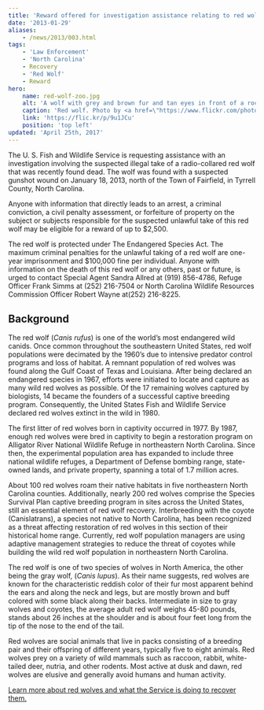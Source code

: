 ```yaml
---
title: 'Reward offered for investigation assistance relating to red wolf death'
date: '2013-01-29'
aliases:
    - /news/2013/003.html
tags:
    - 'Law Enforcement'
    - 'North Carolina'
    - Recovery
    - 'Red Wolf'
    - Reward
hero:
    name: red-wolf-zoo.jpg
    alt: 'A wolf with grey and brown fur and tan eyes in front of a rock wall.'
    caption: 'Red wolf. Photo by <a href=\"https://www.flickr.com/photos/ucumari/\">Valerie</a>, <a href=\"https://creativecommons.org/licenses/by-nc-nd/2.0/\">CC BY-NC-ND 2.0</a>.'
    link: 'https://flic.kr/p/9u1JCu'
    position: 'top left'
updated: 'April 25th, 2017'
---
```


The U. S. Fish and Wildlife Service is requesting assistance with an investigation involving the suspected illegal take of a radio-collared red wolf that was recently found dead. The wolf was found with a suspected gunshot wound on January 18, 2013, north of the Town of Fairfield, in Tyrrell County, North Carolina.

Anyone with information that directly leads to an arrest, a criminal conviction, a civil penalty assessment, or forfeiture of property on the subject or subjects responsible for the suspected unlawful take of this red wolf may be eligible for a reward of up to $2,500.

The red wolf is protected under The Endangered Species Act. The maximum criminal penalties for the unlawful taking of a red wolf are one-year imprisonment and $100,000 fine per individual. Anyone with information on the death of this red wolf or any others, past or future, is urged to contact Special Agent Sandra Allred at (919) 856-4786, Refuge Officer Frank Simms at (252) 216-7504 or North Carolina Wildlife Resources Commission Officer Robert Wayne at(252) 216-8225.

## Background

The red wolf (*Canis rufus*) is one of the world’s most endangered wild canids. Once common throughout the southeastern United States, red wolf populations were decimated by the 1960’s due to intensive predator control programs and loss of habitat. A remnant population of red wolves was found along the Gulf Coast of Texas and Louisiana. After being declared an endangered species in 1967, efforts were initiated to locate and capture as many wild red wolves as possible. Of the 17 remaining wolves captured by biologists, 14 became the founders of a successful captive breeding program. Consequently, the United States Fish and Wildlife Service declared red wolves extinct in the wild in 1980.

The first litter of red wolves born in captivity occurred in 1977. By 1987, enough red wolves were bred in captivity to begin a restoration program on Alligator River National Wildlife Refuge in northeastern North Carolina. Since then, the experimental population area has expanded to include three national wildlife refuges, a Department of Defense bombing range, state-owned lands, and private property, spanning a total of 1.7 million acres.

About 100 red wolves roam their native habitats in five northeastern North Carolina counties. Additionally, nearly 200 red wolves comprise the Species Survival Plan captive breeding program in sites across the United States, still an essential element of red wolf recovery. Interbreeding with the coyote (Canislatrans), a species not native to North Carolina, has been recognized as a threat affecting restoration of red wolves in this section of their historical home range. Currently, red wolf population managers are using adaptive management strategies to reduce the threat of coyotes while building the wild red wolf population in northeastern North Carolina.

The red wolf is one of two species of wolves in North America, the other being the gray wolf, (*Canis lupus*). As their name suggests, red wolves are known for the characteristic reddish color of their fur most apparent behind the ears and along the neck and legs, but are mostly brown and buff colored with some black along their backs. Intermediate in size to gray wolves and coyotes, the average adult red wolf weighs 45-80 pounds, stands about 26 inches at the shoulder and is about four feet long from the tip of the nose to the end of the tail.

Red wolves are social animals that live in packs consisting of a breeding pair and their offspring of different years, typically five to eight animals. Red wolves prey on a variety of wild mammals such as raccoon, rabbit, white-tailed deer, nutria, and other rodents. Most active at dusk and dawn, red wolves are elusive and generally avoid humans and human activity.

[Learn more about red wolves and what the Service is doing to recover them.](/wildlife/mammal/red-wolf)
